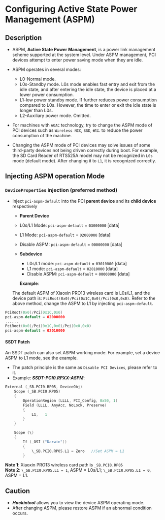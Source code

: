 # Configuring Active State Power Management (ASPM)

## Description

- ASPM, **Active State Power Management**, is a power link management scheme supported at the system level. Under ASPM management, PCI devices attempt to enter power saving mode when they are idle.
- ASPM operates in several modes:
  
  - L0-Normal mode.
  - L0s-Standby mode. L0s mode enables fast entry and exit from the idle state, and after entering the idle state, the device is placed at a lower power consumption.
  - L1-low power standby mode. l1 further reduces power consumption compared to L0s. However, the time to enter or exit the idle state is longer than L0s.
  - L2-Auxiliary power mode. Omitted.
- For machines with `AOAC` technology, try to change the ASPM mode of PCI devices such as `Wireless NIC`, `SSD`, etc. to reduce the power consumption of the machine.
- Changing the ASPM mode of PCI devices may solve issues of some third-party devices not being driven correctly during boot. For example, the SD Card Reader of RTS525A model may not be recognized in `L0s` mode (default mode). After changing it to `L1`, it is recognized correctly.

## Injecting ASPM operation Mode

### `DeviceProperties` injection (preferred method)

- Inject `pci-aspm-default` into the PCI **parent device** and its **child device** respectively

	- **Parent Device**
   	 - L0s/L1 Mode: `pci-aspm-default` = `03000000` [data]
   	 - L1 Mode: `pci-aspm-default` = `02000000` [data]
   	 - Disable ASPM: `pci-aspm-default` = `00000000` [data]
  - **Subdevice**
  	 - L0s/L1 mode: `pci-aspm-default` = `03010000` [data]
   	 - L1 mode: `pci-aspm-default` = `02010000` [data]
   	 - Disable ASPM: `pci-aspm-default` = `00000000` [data]

	**Example**:

  The default ASPM of Xiaoxin PRO13 wireless card is L0s/L1, and the device path is: `PciRoot(0x0)/Pci(0x1C,0x0)/Pci(0x0,0x0)`. Refer to the above method, change the ASPM to L1 by injecting `pci-aspm-default`.
  
```swift
PciRoot(0x0)/Pci(0x1C,0x0)
pci-aspm-default = 02000000
......
PciRoot(0x0)/Pci(0x1C,0x0)/Pci(0x0,0x0)
pci-aspm-default = 02010000
```

#### SSDT Patch

An SSDT patch can also set ASPM working mode. For example, set a device ASPM to L1 mode, see the example.

- The patch principle is the same as `Disable PCI Devices`, please refer to it.
- Example: ***SSDT-PCI0.RPXX-ASPM***:

```swift
External (_SB.PCI0.RP05, DeviceObj)
    Scope (_SB.PCI0.RP05)
    {
        OperationRegion (LLLL, PCI_Config, 0x50, 1)
        Field (LLLL, AnyAcc, NoLock, Preserve)
        {
            L1,   1
        }
    }
    
    Scope (\)
    {
        If (_OSI ("Darwin"))
        {
            \_SB.PCI0.RP05.L1 = Zero   //Set ASPM = L1
        }
```           
  
**Note 1**: Xiaoxin PRO13 wireless card path is `_SB.PCI0.RP05`  
**Note 2**: `\_SB.PCI0.RP05.L1 = 1`, ASPM = L0s/L1; `\_SB.PCI0.RP05.L1 = 0`, ASPM = L1.

## Caution

- ***Hackintool*** allows you to view the device ASPM operating mode.
- After changing ASPM, please restore ASPM if an abnormal condition occurs.
